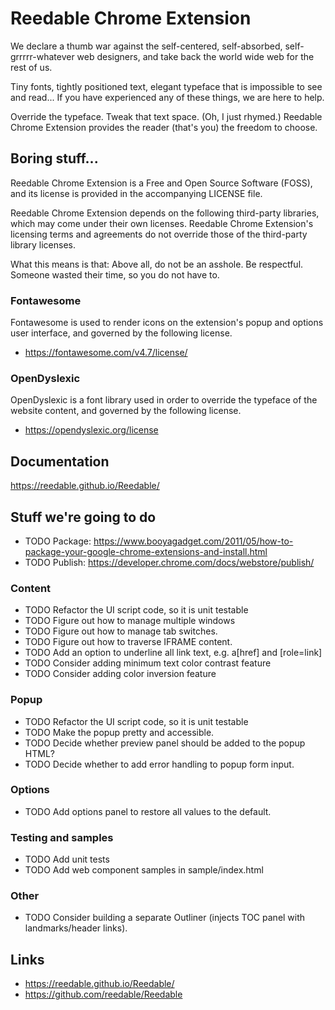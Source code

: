 # Reedable Chrome Extension

We declare a thumb war against the self-centered, self-absorbed, 
self-grrrrr-whatever web designers, and take back the world wide web for the
rest of us.

Tiny fonts, tightly positioned text, elegant typeface that is impossible to see
and read... If you have experienced any of these things, we are here to help.

Override the typeface. Tweak that text space. (Oh, I just rhymed.) Reedable
Chrome Extension provides the reader (that's you) the freedom to choose.


## Boring stuff...

Reedable Chrome Extension is a Free and Open Source Software (FOSS), and its
license is provided in the accompanying LICENSE file.

Reedable Chrome Extension depends on the following third-party libraries, which
may come under their own licenses. Reedable Chrome Extension's licensing terms
and agreements do not override those of the third-party library licenses.

What this means is that: Above all, do not be an asshole. Be respectful.
Someone wasted their time, so you do not have to.

### Fontawesome

Fontawesome is used to render icons on the extension's popup and options user
interface, and governed by the following license.

- https://fontawesome.com/v4.7/license/

### OpenDyslexic

OpenDyslexic is a font library used in order to override the typeface of the
website content, and governed by the following license.

- https://opendyslexic.org/license


## Documentation

https://reedable.github.io/Reedable/


## Stuff we're going to do

- TODO Package: https://www.booyagadget.com/2011/05/how-to-package-your-google-chrome-extensions-and-install.html
- TODO Publish: https://developer.chrome.com/docs/webstore/publish/

### Content

- TODO Refactor the UI script code, so it is unit testable
- TODO Figure out how to manage multiple windows
- TODO Figure out how to manage tab switches.
- TODO Figure out how to traverse IFRAME content.
- TODO Add an option to underline all link text, e.g. a[href] and [role=link]
- TODO Consider adding minimum text color contrast feature
- TODO Consider adding color inversion feature

### Popup

- TODO Refactor the UI script code, so it is unit testable
- TODO Make the popup pretty and accessible.
- TODO Decide whether preview panel should be added to the popup HTML?
- TODO Decide whether to add error handling to popup form input.

### Options

- TODO Add options panel to restore all values to the default.

### Testing and samples

- TODO Add unit tests
- TODO Add web component samples in sample/index.html

### Other

- TODO Consider building a separate Outliner (injects TOC panel with landmarks/header links).

## Links

- https://reedable.github.io/Reedable/
- https://github.com/reedable/Reedable
